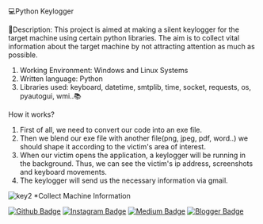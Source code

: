💻Python Keylogger


💬Description: This project is aimed at making a silent keylogger for the target machine using certain python libraries.
The aim is to collect vital information about the target machine by not attracting attention as much as possible.

1) Working Environment: Windows and Linux Systems
2) Written language: Python
3) Libraries used: keyboard, datetime, smtplib, time, socket, requests, os, pyautogui, wmi..📚

How it works?
1) First of all, we need to convert our code into an exe file.
2) Then we blend our exe file with another file(png, jpeg, pdf, word..) we should shape it according to the victim's area of interest.
3) When our victim opens the application, a keylogger will be running in the background. Thus, we can see the victim's ip address, screenshots and keyboard movements.
4) The keylogger will send us the necessary information via gmail.
   


![key2](https://github.com/user-attachments/assets/caad8b08-a9fd-49a6-887e-1109872e7be8)
*Collect Machine Information
   
[![Github Badge](https://img.shields.io/badge/-Github-000?style=quare&labelColor=000&logo=Github&logoColor=white&link=link)](https://github.com/kaniwalat/) 
[![Instagram Badge](https://img.shields.io/badge/-Instagram-C13584?style=flat-quare&labelColor=C13584&logo=instagram&logoColor=white&link=link)](https://www.instagram.com/kaniwalat?igsh=MXNxb2c5dDhqNjAyZg==)
[![Medium Badge](https://img.shields.io/badge/-Medium-757575?style=flat-quare&labelColor=757575&logo=Medium&logoColor=white&link=link)](link) 
[![Blogger Badge](https://img.shields.io/badge/-Blogger-FF9800?style=flat-quare&labelColor=FF9800&logo=Blogger&logoColor=white&link=link)](link)

